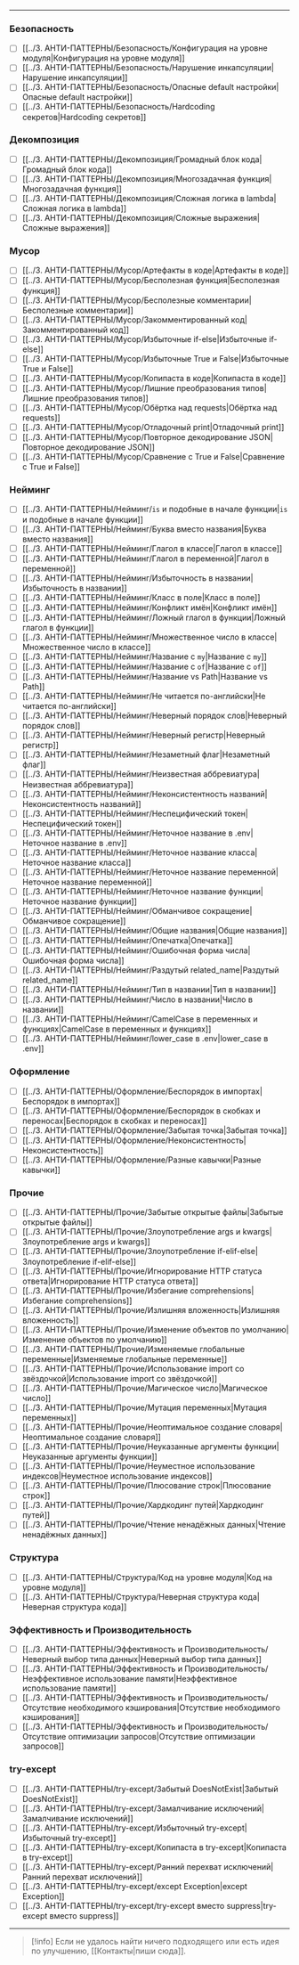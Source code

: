 ***

### Безопасность
- [ ] [[../3. АНТИ-ПАТТЕРНЫ/Безопасность/Конфигурация на уровне модуля|Конфигурация на уровне модуля]]
- [ ] [[../3. АНТИ-ПАТТЕРНЫ/Безопасность/Нарушение инкапсуляции|Нарушение инкапсуляции]]
- [ ] [[../3. АНТИ-ПАТТЕРНЫ/Безопасность/Опасные default настройки|Опасные default настройки]]
- [ ] [[../3. АНТИ-ПАТТЕРНЫ/Безопасность/Hardcoding секретов|Hardcoding секретов]]

### Декомпозиция
- [ ] [[../3. АНТИ-ПАТТЕРНЫ/Декомпозиция/Громадный блок кода|Громадный блок кода]]
- [ ] [[../3. АНТИ-ПАТТЕРНЫ/Декомпозиция/Многозадачная функция|Многозадачная функция]]
- [ ] [[../3. АНТИ-ПАТТЕРНЫ/Декомпозиция/Сложная логика в lambda|Сложная логика в lambda]]
- [ ] [[../3. АНТИ-ПАТТЕРНЫ/Декомпозиция/Сложные выражения|Сложные выражения]]

### Мусор
- [ ] [[../3. АНТИ-ПАТТЕРНЫ/Мусор/Артефакты в коде|Артефакты в коде]]
- [ ] [[../3. АНТИ-ПАТТЕРНЫ/Мусор/Бесполезная функция|Бесполезная функция]]
- [ ] [[../3. АНТИ-ПАТТЕРНЫ/Мусор/Бесполезные комментарии|Бесполезные комментарии]]
- [ ] [[../3. АНТИ-ПАТТЕРНЫ/Мусор/Закомментированный код|Закомментированный код]]
- [ ] [[../3. АНТИ-ПАТТЕРНЫ/Мусор/Избыточные if-else|Избыточные if-else]]
- [ ] [[../3. АНТИ-ПАТТЕРНЫ/Мусор/Избыточные True и False|Избыточные True и False]]
- [ ] [[../3. АНТИ-ПАТТЕРНЫ/Мусор/Копипаста в коде|Копипаста в коде]]
- [ ] [[../3. АНТИ-ПАТТЕРНЫ/Мусор/Лишние преобразования типов|Лишние преобразования типов]]
- [ ] [[../3. АНТИ-ПАТТЕРНЫ/Мусор/Обёртка над requests|Обёртка над requests]]
- [ ] [[../3. АНТИ-ПАТТЕРНЫ/Мусор/Отладочный print|Отладочный print]]
- [ ] [[../3. АНТИ-ПАТТЕРНЫ/Мусор/Повторное декодирование JSON|Повторное декодирование JSON]]
- [ ] [[../3. АНТИ-ПАТТЕРНЫ/Мусор/Сравнение с True и False|Сравнение с True и False]]

### Нейминг

- [ ] [[../3. АНТИ-ПАТТЕРНЫ/Нейминг/`is` и подобные в начале функции|`is` и подобные в начале функции]] 
- [ ] [[../3. АНТИ-ПАТТЕРНЫ/Нейминг/Буква вместо названия|Буква вместо названия]]
- [ ] [[../3. АНТИ-ПАТТЕРНЫ/Нейминг/Глагол в классе|Глагол в классе]]
- [ ] [[../3. АНТИ-ПАТТЕРНЫ/Нейминг/Глагол в переменной|Глагол в переменной]]
- [ ] [[../3. АНТИ-ПАТТЕРНЫ/Нейминг/Избыточность в названии|Избыточность в названии]]
- [ ] [[../3. АНТИ-ПАТТЕРНЫ/Нейминг/Класс в поле|Класс в поле]]
- [ ] [[../3. АНТИ-ПАТТЕРНЫ/Нейминг/Конфликт имён|Конфликт имён]]
- [ ] [[../3. АНТИ-ПАТТЕРНЫ/Нейминг/Ложный глагол в функции|Ложный глагол в функции]]
- [ ] [[../3. АНТИ-ПАТТЕРНЫ/Нейминг/Множественное число в классе|Множественное число в классе]]
- [ ] [[../3. АНТИ-ПАТТЕРНЫ/Нейминг/Название с `my`|Название с `my`]]
- [ ] [[../3. АНТИ-ПАТТЕРНЫ/Нейминг/Название с `of`|Название с `of`]]
- [ ] [[../3. АНТИ-ПАТТЕРНЫ/Нейминг/Название vs Path|Название vs Path]]
- [ ] [[../3. АНТИ-ПАТТЕРНЫ/Нейминг/Не читается по-английски|Не читается по-английски]]
- [ ] [[../3. АНТИ-ПАТТЕРНЫ/Нейминг/Неверный порядок слов|Неверный порядок слов]]
- [ ] [[../3. АНТИ-ПАТТЕРНЫ/Нейминг/Неверный регистр|Неверный регистр]]
- [ ] [[../3. АНТИ-ПАТТЕРНЫ/Нейминг/Незаметный флаг|Незаметный флаг]]
- [ ] [[../3. АНТИ-ПАТТЕРНЫ/Нейминг/Неизвестная аббревиатура|Неизвестная аббревиатура]]
- [ ] [[../3. АНТИ-ПАТТЕРНЫ/Нейминг/Неконсистентность названий|Неконсистентность названий]]
- [ ] [[../3. АНТИ-ПАТТЕРНЫ/Нейминг/Неспецифический токен|Неспецифический токен]]
- [ ] [[../3. АНТИ-ПАТТЕРНЫ/Нейминг/Неточное название в .env|Неточное название в .env]]
- [ ] [[../3. АНТИ-ПАТТЕРНЫ/Нейминг/Неточное название класса|Неточное название класса]]
- [ ] [[../3. АНТИ-ПАТТЕРНЫ/Нейминг/Неточное название переменной|Неточное название переменной]]
- [ ] [[../3. АНТИ-ПАТТЕРНЫ/Нейминг/Неточное название функции|Неточное название функции]]
- [ ] [[../3. АНТИ-ПАТТЕРНЫ/Нейминг/Обманчивое сокращение|Обманчивое сокращение]]
- [ ] [[../3. АНТИ-ПАТТЕРНЫ/Нейминг/Общие названия|Общие названия]]
- [ ] [[../3. АНТИ-ПАТТЕРНЫ/Нейминг/Опечатка|Опечатка]]
- [ ] [[../3. АНТИ-ПАТТЕРНЫ/Нейминг/Ошибочная форма числа|Ошибочная форма числа]]
- [ ] [[../3. АНТИ-ПАТТЕРНЫ/Нейминг/Раздутый related_name|Раздутый related_name]]
- [ ] [[../3. АНТИ-ПАТТЕРНЫ/Нейминг/Тип в названии|Тип в названии]]
- [ ] [[../3. АНТИ-ПАТТЕРНЫ/Нейминг/Число в названии|Число в названии]]
- [ ] [[../3. АНТИ-ПАТТЕРНЫ/Нейминг/CamelCase в переменных и функциях|CamelCase в переменных и функциях]]
- [ ] [[../3. АНТИ-ПАТТЕРНЫ/Нейминг/lower_case в .env|lower_case в .env]]

### Оформление

- [ ] [[../3. АНТИ-ПАТТЕРНЫ/Оформление/Беспорядок в импортах|Беспорядок в импортах]]
- [ ] [[../3. АНТИ-ПАТТЕРНЫ/Оформление/Беспорядок в скобках и переносах|Беспорядок в скобках и переносах]]
- [ ] [[../3. АНТИ-ПАТТЕРНЫ/Оформление/Забытая точка|Забытая точка]]
- [ ] [[../3. АНТИ-ПАТТЕРНЫ/Оформление/Неконсистентность|Неконсистентность]]
- [ ] [[../3. АНТИ-ПАТТЕРНЫ/Оформление/Разные кавычки|Разные кавычки]]

### Прочие

- [ ] [[../3. АНТИ-ПАТТЕРНЫ/Прочие/Забытые открытые файлы|Забытые открытые файлы]]
- [ ] [[../3. АНТИ-ПАТТЕРНЫ/Прочие/Злоупотребление  args и kwargs|Злоупотребление  args и kwargs]]
- [ ] [[../3. АНТИ-ПАТТЕРНЫ/Прочие/Злоупотребление if-elif-else|Злоупотребление if-elif-else]]
- [ ] [[../3. АНТИ-ПАТТЕРНЫ/Прочие/Игнорирование HTTP статуса ответа|Игнорирование HTTP статуса ответа]]
- [ ] [[../3. АНТИ-ПАТТЕРНЫ/Прочие/Избегание comprehensions|Избегание comprehensions]]
- [ ] [[../3. АНТИ-ПАТТЕРНЫ/Прочие/Излишняя вложенность|Излишняя вложенность]]
- [ ] [[../3. АНТИ-ПАТТЕРНЫ/Прочие/Изменение объектов по умолчанию|Изменение объектов по умолчанию]]
- [ ] [[../3. АНТИ-ПАТТЕРНЫ/Прочие/Изменяемые глобальные переменные|Изменяемые глобальные переменные]]
- [ ] [[../3. АНТИ-ПАТТЕРНЫ/Прочие/Использование import со звёздочкой|Использование import со звёздочкой]]
- [ ] [[../3. АНТИ-ПАТТЕРНЫ/Прочие/Магическое число|Магическое число]]
- [ ] [[../3. АНТИ-ПАТТЕРНЫ/Прочие/Мутация переменных|Мутация переменных]]
- [ ] [[../3. АНТИ-ПАТТЕРНЫ/Прочие/Неоптимальное создание словаря|Неоптимальное создание словаря]]
- [ ] [[../3. АНТИ-ПАТТЕРНЫ/Прочие/Неуказанные аргументы функции|Неуказанные аргументы функции]]
- [ ] [[../3. АНТИ-ПАТТЕРНЫ/Прочие/Неуместное использование индексов|Неуместное использование индексов]]
- [ ] [[../3. АНТИ-ПАТТЕРНЫ/Прочие/Плюсование строк|Плюсование строк]]
- [ ] [[../3. АНТИ-ПАТТЕРНЫ/Прочие/Хардкодинг путей|Хардкодинг путей]]
- [ ] [[../3. АНТИ-ПАТТЕРНЫ/Прочие/Чтение ненадёжных данных|Чтение ненадёжных данных]]

### Структура
- [ ] [[../3. АНТИ-ПАТТЕРНЫ/Структура/Код на уровне модуля|Код на уровне модуля]]
- [ ] [[../3. АНТИ-ПАТТЕРНЫ/Структура/Неверная структура кода|Неверная структура кода]]

### Эффективность и Производительность
- [ ] [[../3. АНТИ-ПАТТЕРНЫ/Эффективность и Производительность/Неверный выбор типа данных|Неверный выбор типа данных]]
- [ ] [[../3. АНТИ-ПАТТЕРНЫ/Эффективность и Производительность/Неэффективное использование памяти|Неэффективное использование памяти]]
- [ ] [[../3. АНТИ-ПАТТЕРНЫ/Эффективность и Производительность/Отсутствие необходимого кэширования|Отсутствие необходимого кэширования]]
- [ ] [[../3. АНТИ-ПАТТЕРНЫ/Эффективность и Производительность/Отсутствие оптимизации запросов|Отсутствие оптимизации запросов]]

### try-except

- [ ] [[../3. АНТИ-ПАТТЕРНЫ/try-except/Забытый DoesNotExist|Забытый DoesNotExist]]
- [ ] [[../3. АНТИ-ПАТТЕРНЫ/try-except/Замалчивание исключений|Замалчивание исключений]]
- [ ] [[../3. АНТИ-ПАТТЕРНЫ/try-except/Избыточный try-except|Избыточный try-except]]
- [ ] [[../3. АНТИ-ПАТТЕРНЫ/try-except/Копипаста в try-except|Копипаста в try-except]]
- [ ] [[../3. АНТИ-ПАТТЕРНЫ/try-except/Ранний перехват исключений|Ранний перехват исключений]]
- [ ] [[../3. АНТИ-ПАТТЕРНЫ/try-except/except Exception|except Exception]]
- [ ] [[../3. АНТИ-ПАТТЕРНЫ/try-except/try-except вместо suppress|try-except вместо suppress]]

***

> [!info]
> Если не удалось найти ничего подходящего или есть идея по улучшению, [[Контакты|пиши сюда]].
